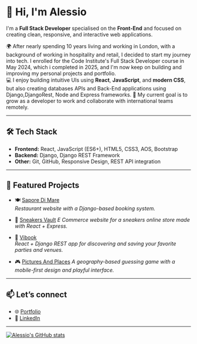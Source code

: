 # 👋 Hi, I'm Alessio

I'm a **Full Stack Developer** specialised on the **Front-End** and focused on creating clean, responsive, and interactive web applications.

🌍 After nearly spending 10 years living and working in London, with a background of working in hospitality and retail, I decided to start my journey into tech. I enrolled for the Code Institute's Full Stack Developer course in May 2024, which i completed in 2025, and I'm now keep on building and improving my personal projects and portfolio.   
💻 I enjoy building intuitive UIs using **React**, **JavaScript**, and **modern CSS**, but also creating databases APIs and Back-End applications using Django,DjangoRest, Node and Express frameworks. 
🎯 My current goal is to grow as a developer to work and collaborate with international teams remotely.

---

## 🛠 Tech Stack

- **Frontend:** React, JavaScript (ES6+), HTML5, CSS3, AOS, Bootstrap
- **Backend:** Django, Django REST Framework
- **Other:** Git, GitHub, Responsive Design, REST API integration

---

## 📌 Featured Projects

- 🍽️ <a href="https://sapore-di-mare-0503ed908911.herokuapp.com/" target="_blank">Sapore Di Mare</a>  
  *Restaurant website with a Django-based booking system.*

- 👟 <a href="https://sneakers-vault-jet.vercel.app/" target="_blank">Sneakers Vault</a>
  *E Commerce website for a sneakers online store made with React + Express.*

- 🪩 <a href="https://vibook-557c0bb75197.herokuapp.com/" target="_blank">Vibook</a>  
  *React + Django REST app for discovering and saving your favorite parties and venues.*

- 🎮 <a href="https://pictures-and-places.vercel.app/" target="_blank">Pictures And Places</a>
  *A geography-based guessing game with a mobile-first design and playful interface.*

---

## 📫 Let’s connect

- 🌐 [Portfolio](https://www.alessiolodato.dev/)
- 💼 [LinkedIn](http://linkedin.com/in/alessio-lodato-0541411b8)

---
[![Alessio's GitHub stats](https://github-readme-stats.vercel.app/api?username=alelodato)](https://github.com/alelodato-readme-stats)


